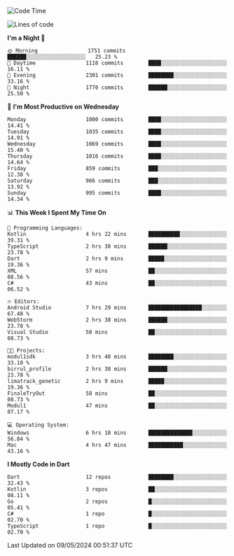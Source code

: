 <!--START_SECTION:waka-->
![Code Time](http://img.shields.io/badge/Code%20Time-508%20hrs%2012%20mins-blue)

![Lines of code](https://img.shields.io/badge/From%20Hello%20World%20I%27ve%20Written-1.8%20million%20lines%20of%20code-blue)

**I'm a Night 🦉** 

```text
🌞 Morning                1751 commits        ██████░░░░░░░░░░░░░░░░░░░   25.23 % 
🌆 Daytime                1118 commits        ████░░░░░░░░░░░░░░░░░░░░░   16.11 % 
🌃 Evening                2301 commits        ████████░░░░░░░░░░░░░░░░░   33.16 % 
🌙 Night                  1770 commits        ██████░░░░░░░░░░░░░░░░░░░   25.50 % 
```
📅 **I'm Most Productive on Wednesday** 

```text
Monday                   1000 commits        ████░░░░░░░░░░░░░░░░░░░░░   14.41 % 
Tuesday                  1035 commits        ████░░░░░░░░░░░░░░░░░░░░░   14.91 % 
Wednesday                1069 commits        ████░░░░░░░░░░░░░░░░░░░░░   15.40 % 
Thursday                 1016 commits        ████░░░░░░░░░░░░░░░░░░░░░   14.64 % 
Friday                   859 commits         ███░░░░░░░░░░░░░░░░░░░░░░   12.38 % 
Saturday                 966 commits         ███░░░░░░░░░░░░░░░░░░░░░░   13.92 % 
Sunday                   995 commits         ████░░░░░░░░░░░░░░░░░░░░░   14.34 % 
```


📊 **This Week I Spent My Time On** 

```text
💬 Programming Languages: 
Kotlin                   4 hrs 22 mins       ██████████░░░░░░░░░░░░░░░   39.31 % 
TypeScript               2 hrs 38 mins       ██████░░░░░░░░░░░░░░░░░░░   23.78 % 
Dart                     2 hrs 9 mins        █████░░░░░░░░░░░░░░░░░░░░   19.36 % 
XML                      57 mins             ██░░░░░░░░░░░░░░░░░░░░░░░   08.56 % 
C#                       43 mins             ██░░░░░░░░░░░░░░░░░░░░░░░   06.52 % 

🔥 Editors: 
Android Studio           7 hrs 29 mins       █████████████████░░░░░░░░   67.48 % 
WebStorm                 2 hrs 38 mins       ██████░░░░░░░░░░░░░░░░░░░   23.78 % 
Visual Studio            58 mins             ██░░░░░░░░░░░░░░░░░░░░░░░   08.73 % 

🐱‍💻 Projects: 
modul1sdk                3 hrs 40 mins       ████████░░░░░░░░░░░░░░░░░   33.10 % 
birrul_profile           2 hrs 38 mins       ██████░░░░░░░░░░░░░░░░░░░   23.78 % 
limatrack_genetic        2 hrs 9 mins        █████░░░░░░░░░░░░░░░░░░░░   19.36 % 
FinaleTryOut             58 mins             ██░░░░░░░░░░░░░░░░░░░░░░░   08.73 % 
Modul1                   47 mins             ██░░░░░░░░░░░░░░░░░░░░░░░   07.17 % 

💻 Operating System: 
Windows                  6 hrs 18 mins       ██████████████░░░░░░░░░░░   56.84 % 
Mac                      4 hrs 47 mins       ███████████░░░░░░░░░░░░░░   43.16 % 
```

**I Mostly Code in Dart** 

```text
Dart                     12 repos            ████████░░░░░░░░░░░░░░░░░   32.43 % 
Kotlin                   3 repos             ██░░░░░░░░░░░░░░░░░░░░░░░   08.11 % 
Go                       2 repos             █░░░░░░░░░░░░░░░░░░░░░░░░   05.41 % 
C#                       1 repo              █░░░░░░░░░░░░░░░░░░░░░░░░   02.70 % 
TypeScript               1 repo              █░░░░░░░░░░░░░░░░░░░░░░░░   02.70 % 
```




 Last Updated on 09/05/2024 00:51:37 UTC
<!--END_SECTION:waka-->
